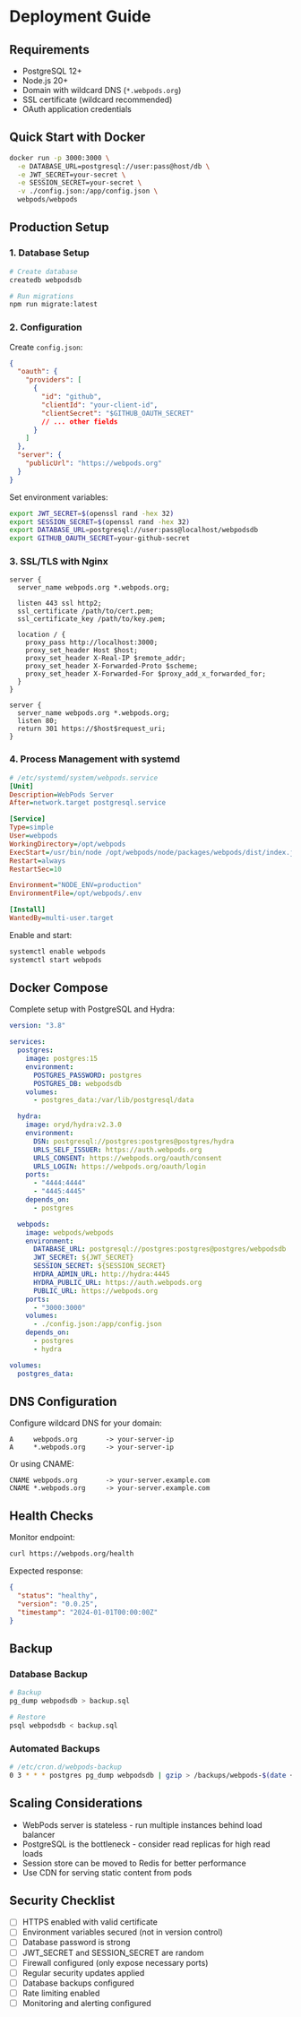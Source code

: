 # Deployment Guide

## Requirements

- PostgreSQL 12+
- Node.js 20+
- Domain with wildcard DNS (`*.webpods.org`)
- SSL certificate (wildcard recommended)
- OAuth application credentials

## Quick Start with Docker

```bash
docker run -p 3000:3000 \
  -e DATABASE_URL=postgresql://user:pass@host/db \
  -e JWT_SECRET=your-secret \
  -e SESSION_SECRET=your-secret \
  -v ./config.json:/app/config.json \
  webpods/webpods
```

## Production Setup

### 1. Database Setup

```bash
# Create database
createdb webpodsdb

# Run migrations
npm run migrate:latest
```

### 2. Configuration

Create `config.json`:

```json
{
  "oauth": {
    "providers": [
      {
        "id": "github",
        "clientId": "your-client-id",
        "clientSecret": "$GITHUB_OAUTH_SECRET"
        // ... other fields
      }
    ]
  },
  "server": {
    "publicUrl": "https://webpods.org"
  }
}
```

Set environment variables:

```bash
export JWT_SECRET=$(openssl rand -hex 32)
export SESSION_SECRET=$(openssl rand -hex 32)
export DATABASE_URL=postgresql://user:pass@localhost/webpodsdb
export GITHUB_OAUTH_SECRET=your-github-secret
```

### 3. SSL/TLS with Nginx

```nginx
server {
  server_name webpods.org *.webpods.org;

  listen 443 ssl http2;
  ssl_certificate /path/to/cert.pem;
  ssl_certificate_key /path/to/key.pem;

  location / {
    proxy_pass http://localhost:3000;
    proxy_set_header Host $host;
    proxy_set_header X-Real-IP $remote_addr;
    proxy_set_header X-Forwarded-Proto $scheme;
    proxy_set_header X-Forwarded-For $proxy_add_x_forwarded_for;
  }
}

server {
  server_name webpods.org *.webpods.org;
  listen 80;
  return 301 https://$host$request_uri;
}
```

### 4. Process Management with systemd

```ini
# /etc/systemd/system/webpods.service
[Unit]
Description=WebPods Server
After=network.target postgresql.service

[Service]
Type=simple
User=webpods
WorkingDirectory=/opt/webpods
ExecStart=/usr/bin/node /opt/webpods/node/packages/webpods/dist/index.js
Restart=always
RestartSec=10

Environment="NODE_ENV=production"
EnvironmentFile=/opt/webpods/.env

[Install]
WantedBy=multi-user.target
```

Enable and start:

```bash
systemctl enable webpods
systemctl start webpods
```

## Docker Compose

Complete setup with PostgreSQL and Hydra:

```yaml
version: "3.8"

services:
  postgres:
    image: postgres:15
    environment:
      POSTGRES_PASSWORD: postgres
      POSTGRES_DB: webpodsdb
    volumes:
      - postgres_data:/var/lib/postgresql/data

  hydra:
    image: oryd/hydra:v2.3.0
    environment:
      DSN: postgresql://postgres:postgres@postgres/hydra
      URLS_SELF_ISSUER: https://auth.webpods.org
      URLS_CONSENT: https://webpods.org/oauth/consent
      URLS_LOGIN: https://webpods.org/oauth/login
    ports:
      - "4444:4444"
      - "4445:4445"
    depends_on:
      - postgres

  webpods:
    image: webpods/webpods
    environment:
      DATABASE_URL: postgresql://postgres:postgres@postgres/webpodsdb
      JWT_SECRET: ${JWT_SECRET}
      SESSION_SECRET: ${SESSION_SECRET}
      HYDRA_ADMIN_URL: http://hydra:4445
      HYDRA_PUBLIC_URL: https://auth.webpods.org
      PUBLIC_URL: https://webpods.org
    ports:
      - "3000:3000"
    volumes:
      - ./config.json:/app/config.json
    depends_on:
      - postgres
      - hydra

volumes:
  postgres_data:
```

## DNS Configuration

Configure wildcard DNS for your domain:

```
A     webpods.org       -> your-server-ip
A     *.webpods.org     -> your-server-ip
```

Or using CNAME:

```
CNAME webpods.org       -> your-server.example.com
CNAME *.webpods.org     -> your-server.example.com
```

## Health Checks

Monitor endpoint:

```bash
curl https://webpods.org/health
```

Expected response:

```json
{
  "status": "healthy",
  "version": "0.0.25",
  "timestamp": "2024-01-01T00:00:00Z"
}
```

## Backup

### Database Backup

```bash
# Backup
pg_dump webpodsdb > backup.sql

# Restore
psql webpodsdb < backup.sql
```

### Automated Backups

```bash
# /etc/cron.d/webpods-backup
0 3 * * * postgres pg_dump webpodsdb | gzip > /backups/webpods-$(date +\%Y\%m\%d).sql.gz
```

## Scaling Considerations

- WebPods server is stateless - run multiple instances behind load balancer
- PostgreSQL is the bottleneck - consider read replicas for high read loads
- Session store can be moved to Redis for better performance
- Use CDN for serving static content from pods

## Security Checklist

- [ ] HTTPS enabled with valid certificate
- [ ] Environment variables secured (not in version control)
- [ ] Database password is strong
- [ ] JWT_SECRET and SESSION_SECRET are random
- [ ] Firewall configured (only expose necessary ports)
- [ ] Regular security updates applied
- [ ] Database backups configured
- [ ] Rate limiting enabled
- [ ] Monitoring and alerting configured

